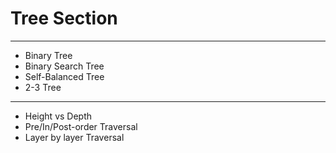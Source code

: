 # Tree Section
***
* Binary Tree
* Binary Search Tree
* Self-Balanced Tree
* 2-3 Tree
--- 
* Height vs Depth
* Pre/In/Post-order Traversal
* Layer by layer Traversal